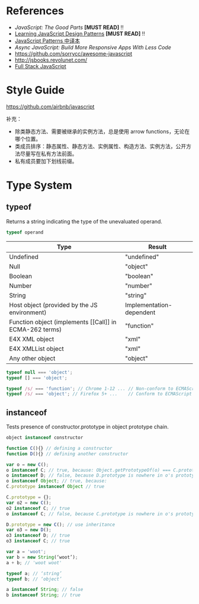 # References

- *JavaScript: The Good Parts* **[MUST READ]** :bangbang:
- [Learning JavaScript Design Patterns](http://addyosmani.com/resources/essentialjsdesignpatterns/book/) **[MUST READ]** :bangbang:
- [JavaScript Patterns 中译本](https://github.com/TooBug/javascript.patterns)
- *Async JavaScript: Build More Responsive Apps With Less Code*
- https://github.com/sorrycc/awesome-javascript
- http://jsbooks.revolunet.com/
- [Full Stack JavaScript](./full_stack_javascript.md)

# Style Guide

https://github.com/airbnb/javascript

补充：

- 除类静态方法、需要被继承的实例方法，总是使用 arrow functions，无论在哪个位置。
- 类成员排序：静态属性、静态方法、实例属性、构造方法、实例方法，公开方法尽量写在私有方法前面。
- 私有成员要加下划线前缀。

# Type System

## typeof

Returns a string indicating the type of the unevaluated operand.

```js
typeof operand
```

| Type | Result |
| ---- | ------ |
| Undefined | "undefined" |
| Null | "object" |
| Boolean | "boolean" |
| Number | "number" |
| String | "string" |
| Host object (provided by the JS environment) | Implementation-dependent |
| Function object (implements [[Call]] in ECMA-262 terms) | "function" |
| E4X XML object | "xml" |
| E4X XMLList object | "xml" |
| Any other object | "object" |

```js
typeof null === 'object';
typeof [] === 'object';

typeof /s/ === 'function'; // Chrome 1-12 ... // Non-conform to ECMAScript 5.1
typeof /s/ === 'object'; // Firefox 5+ ...    // Conform to ECMAScript 5.1
```

## instanceof

Tests presence of constructor.prototype in object prototype chain.

```js
object instanceof constructor
```

```js
function C(){} // defining a constructor
function D(){} // defining another constructor

var o = new C();
o instanceof C; // true, because: Object.getPrototypeOf(o) === C.prototype
o instanceof D; // false, because D.prototype is nowhere in o's prototype chain
o instanceof Object; // true, because:
C.prototype instanceof Object // true

C.prototype = {};
var o2 = new C();
o2 instanceof C; // true
o instanceof C; // false, because C.prototype is nowhere in o's prototype chain anymore

D.prototype = new C(); // use inheritance
var o3 = new D();
o3 instanceof D; // true
o3 instanceof C; // true
```

```js
var a = 'woot';
var b = new String(‘woot’);
a + b; // 'woot woot'

typeof a; // ‘string’
typeof b; // ‘object’

a instanceof String; // false
b instanceof String; // true
```
